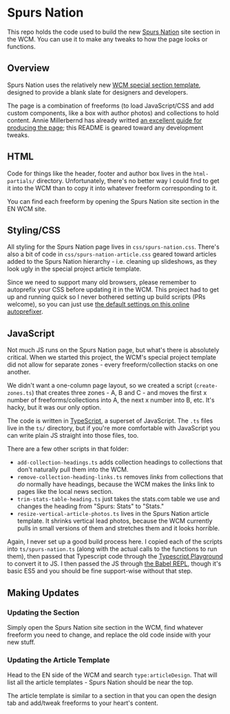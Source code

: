 # Spurs Nation #

This repo holds the code used to build the new [Spurs Nation](http://expressnews.com/spurs-nation) site section in the WCM. You can use it to make any tweaks to how the page looks or functions.

## Overview ##

Spurs Nation uses the relatively new [WCM special section template](https://thetower.atlassian.net/wiki/spaces/CORE/pages/155615431/Creating+Special+Projects+in+the+WCM), designed to provide a blank slate for designers and developers.

The page is a combination of freeforms (to load JavaScript/CSS and add custom components, like a box with author photos) and collections to hold content. Annie Millerbernd has already writted [an excellent guide for producing the page](https://docs.google.com/document/d/1klBIdvElm2mCpLDVIDNv62uwOyaled2Agcs2nu8b-s4/edit); this README is geared toward any development tweaks.

## HTML ##

Code for things like the header, footer and author box lives in the `html-partials/` directory. Unfortunately, there's no better way I could find to get it into the WCM than to copy it into whatever freeform corresponding to it.

You can find each freeform by opening the Spurs Nation site section in the EN WCM site.

## Styling/CSS ##

All styling for the Spurs Nation page lives in `css/spurs-nation.css`. There's also a bit of code in `css/spurs-nation-article.css` geared toward articles added to the Spurs Nation hierarchy - i.e. cleaning up slideshows, as they look ugly in the special project article template.

Since we need to support many old browsers, please remember to autoprefix your CSS before updating it in the WCM. This project had to get up and running quick so I never bothered setting up build scripts (PRs welcome), so you can just use [the default settings on this online autoprefixer](https://autoprefixer.github.io/).

## JavaScript ##

Not much JS runs on the Spurs Nation page, but what's there is absolutely critical. When we started this project, the WCM's special project template did not allow for separate zones - every freeform/collection stacks on one another. 

We didn't want a one-column page layout, so we created a script (`create-zones.ts`) that creates three zones - A, B and C - and moves the first x number of freeforms/collections into A, the next x number into B, etc. It's hacky, but it was our only option.

The code is written in [TypeScript](https://www.typescriptlang.org/), a superset of JavaScript. The `.ts` files live in the `ts/` directory, but if you're more comfortable with JavaScript you can write plain JS straight into those files, too.

There are a few other scripts in that folder:

- `add-collection-headings.ts` adds collection headings to collections that don't naturally pull them into the WCM.
- `remove-collection-heading-links.ts` removes _links_ from collections that _do_ normally have headings, because the WCM makes the links link to pages like the local news section.
- `trim-stats-table-heading.ts` just takes the stats.com table we use and changes the heading from "Spurs: Stats" to "Stats."
- `resize-vertical-article-photos.ts` lives in the Spurs Nation article template. It shrinks vertical lead photos, because the WCM currently pulls in small versions of them and stretches them and it looks horrible.

Again, I never set up a good build process here. I copied each of the scripts into `ts/spurs-nation.ts` (along with the actual calls to the functions to run them), then passed that Typescript code through the [Typescript Playground](https://www.typescriptlang.org/play/) to convert it to JS. I then passed the JS through [the Babel REPL](https://babeljs.io/repl/), though it's basic ES5 and you should be fine support-wise without that step.

## Making Updates ##

### Updating the Section ###

Simply open the Spurs Nation site section in the WCM, find whatever freeform you need to change, and replace the old code inside with your new stuff.

### Updating the Article Template ###

Head to the EN side of the WCM and search `type:articleDesign`. That will list all the article templates - Spurs Nation should be near the top.

The article template is similar to a section in that you can open the design tab and add/tweak freeforms to your heart's content.